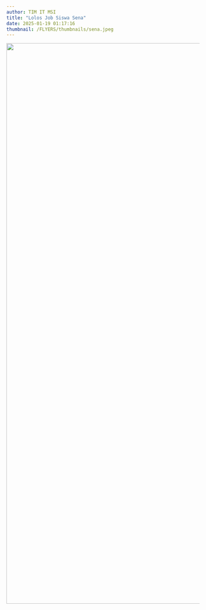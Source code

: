 ```yaml
---
author: TIM IT MSI
title: "Lolos Job Siswa Sena"
date: 2025-01-19 01:17:16
thumbnail: /FLYERS/thumbnails/sena.jpeg
---
```

<p><img src="/images/sena.jpeg" alt="" width="1037" height="1463" /></p>
